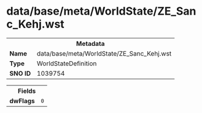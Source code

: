 <h1>data/base/meta/WorldState/ZE_Sanc_Kehj.wst</h1><table><tr><th colspan="100%">Metadata</th></tr><tr><td><b>Name</b></td><td>data/base/meta/WorldState/ZE_Sanc_Kehj.wst</td></tr><tr><td><b>Type</b></td><td>WorldStateDefinition</td></tr><tr><td><b>SNO ID</b></td><td>1039754</td></tr></table>

<table><tr><th colspan="100%">Fields</th></tr><tr><td><b>dwFlags</b></td><td><code>0</code></td></tr></table>

